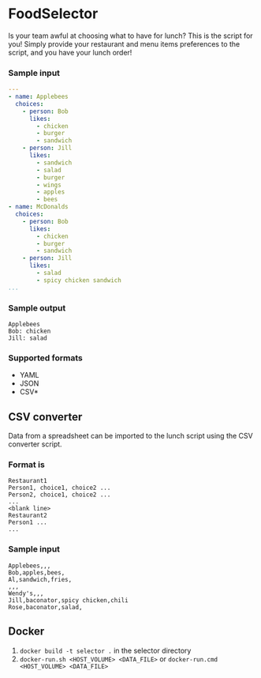 # FoodSelector
Is your team awful at choosing what to have for lunch? This is the script for you! Simply provide your restaurant 
and menu items preferences to the script, and you have your lunch order!

### Sample input
```yaml
---
- name: Applebees
  choices:
    - person: Bob
      likes:
        - chicken
        - burger
        - sandwich
    - person: Jill
      likes:
        - sandwich
        - salad
        - burger
        - wings
        - apples
        - bees
- name: McDonalds
  choices:
    - person: Bob
      likes:
        - chicken
        - burger
        - sandwich
    - person: Jill
      likes:
        - salad
        - spicy chicken sandwich
...
```

### Sample output
```commandline
Applebees
Bob: chicken
Jill: salad
```

### Supported formats
* YAML 
* JSON
* CSV*

## CSV converter
Data from a spreadsheet can be imported to the lunch script using the CSV converter script.

### Format is
```
Restaurant1
Person1, choice1, choice2 ...
Person2, choice1, choice2 ...
...
<blank line>
Restaurant2
Person1 ...
...
```

### Sample input
```csv
Applebees,,,
Bob,apples,bees,
Al,sandwich,fries,
,,,
Wendy's,,,
Jill,baconator,spicy chicken,chili
Rose,baconator,salad,
```

## Docker

1. `docker build -t selector .` in the selector directory  
2. `docker-run.sh <HOST_VOLUME> <DATA_FILE>` or `docker-run.cmd <HOST_VOLUME> <DATA_FILE>`
